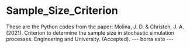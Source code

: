 # Sample_Size_Criterion

These are the Python codes from the paper: Molina, J. D. & Christen, J. A. (2021). Criterion to determine the sample size in stochastic simulation processes. Engineering and University. (Accepted).
--- borra esto ---
